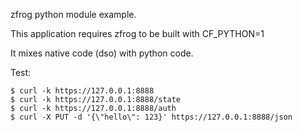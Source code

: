 zfrog python module example.

This application requires zfrog to be built with CF_PYTHON=1

It mixes native code (dso) with python code.


Test:

	$ curl -k https://127.0.0.1:8888
	$ curl -k https://127.0.0.1:8888/state
	$ curl -k https://127.0.0.1:8888/auth
	$ curl -X PUT -d '{\"hello\": 123}' https://127.0.0.1:8888/json

